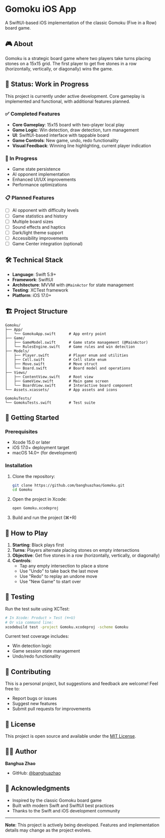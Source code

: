 # Gomoku iOS App

A SwiftUI-based iOS implementation of the classic Gomoku (Five in a Row) board game.

## 🎮 About

Gomoku is a strategic board game where two players take turns placing stones on a 15x15 grid. The first player to get five stones in a row (horizontally, vertically, or diagonally) wins the game.

## 🚧 Status: Work in Progress

This project is currently under active development. Core gameplay is implemented and functional, with additional features planned.

### ✅ Completed Features
- **Core Gameplay**: 15x15 board with two-player local play
- **Game Logic**: Win detection, draw detection, turn management
- **UI**: SwiftUI-based interface with tappable board
- **Game Controls**: New game, undo, redo functionality
- **Visual Feedback**: Winning line highlighting, current player indication

### 🔄 In Progress
- Game state persistence
- AI opponent implementation
- Enhanced UI/UX improvements
- Performance optimizations

### 📋 Planned Features
- [ ] AI opponent with difficulty levels
- [ ] Game statistics and history
- [ ] Multiple board sizes
- [ ] Sound effects and haptics
- [ ] Dark/light theme support
- [ ] Accessibility improvements
- [ ] Game Center integration (optional)

## 🛠 Technical Stack

- **Language**: Swift 5.9+
- **Framework**: SwiftUI
- **Architecture**: MVVM with `@MainActor` for state management
- **Testing**: XCTest framework
- **Platform**: iOS 17.0+

## 🏗 Project Structure

```
Gomoku/
├── App/
│   └── GomokuApp.swift      # App entry point
├── Game/
│   ├── GameModel.swift      # Game state management (@MainActor)
│   └── RulesEngine.swift    # Game rules and win detection
├── Models/
│   ├── Player.swift         # Player enum and utilities
│   ├── Cell.swift           # Cell state enum
│   ├── Move.swift           # Move struct
│   └── Board.swift          # Board model and operations
├── Views/
│   ├── ContentView.swift    # Root view
│   ├── GameView.swift       # Main game screen
│   └── BoardView.swift      # Interactive board component
└── Assets.xcassets/         # App assets and icons

GomokuTests/
└── GomokuTests.swift        # Test suite
```

## 🚀 Getting Started

### Prerequisites
- Xcode 15.0 or later
- iOS 17.0+ deployment target
- macOS 14.0+ (for development)

### Installation
1. Clone the repository:
   ```bash
   git clone https://github.com/banghuazhao/Gomoku.git
   cd Gomoku
   ```

2. Open the project in Xcode:
   ```bash
   open Gomoku.xcodeproj
   ```

3. Build and run the project (⌘+R)

## 🎯 How to Play

1. **Starting**: Black plays first
2. **Turns**: Players alternate placing stones on empty intersections
3. **Objective**: Get five stones in a row (horizontally, vertically, or diagonally)
4. **Controls**:
   - Tap any empty intersection to place a stone
   - Use "Undo" to take back the last move
   - Use "Redo" to replay an undone move
   - Use "New Game" to start over

## 🧪 Testing

Run the test suite using XCTest:
```bash
# In Xcode: Product > Test (⌘+U)
# Or via command line:
xcodebuild test -project Gomoku.xcodeproj -scheme Gomoku
```

Current test coverage includes:
- Win detection logic
- Game session state management
- Undo/redo functionality

## 🤝 Contributing

This is a personal project, but suggestions and feedback are welcome! Feel free to:
- Report bugs or issues
- Suggest new features
- Submit pull requests for improvements

## 📄 License

This project is open source and available under the [MIT License](LICENSE).

## 👨‍💻 Author

**Banghua Zhao**
- GitHub: [@banghuazhao](https://github.com/banghuazhao)

## 🙏 Acknowledgments

- Inspired by the classic Gomoku board game
- Built with modern Swift and SwiftUI best practices
- Thanks to the Swift and iOS development community

---

**Note**: This project is actively being developed. Features and implementation details may change as the project evolves.
